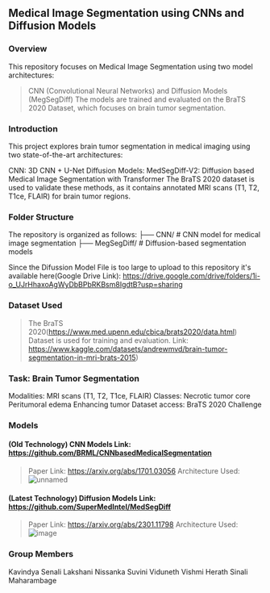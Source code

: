 ## Medical Image Segmentation using CNNs and Diffusion Models
### Overview
This repository focuses on Medical Image Segmentation using two model architectures:

> CNN (Convolutional Neural Networks) and 
> Diffusion Models (MegSegDiff)
The models are trained and evaluated on the BraTS 2020 Dataset, which focuses on brain tumor segmentation.

### Introduction
This project explores brain tumor segmentation in medical imaging using two state-of-the-art architectures:

CNN: 3D CNN + U-Net
Diffusion Models: MedSegDiff-V2: Diffusion based Medical Image Segmentation with Transformer
The BraTS 2020 dataset is used to validate these methods, as it contains annotated MRI scans (T1, T2, T1ce, FLAIR) for brain tumor regions.

### Folder Structure
The repository is organized as follows:
├── CNN/                # CNN model for medical image segmentation
├── MegSegDiff/         # Diffusion-based segmentation models

Since the Difussion Model File is too large to upload to this repository it's available here(Google Drive Link): https://drive.google.com/drive/folders/1i-o_UJrHhaxoAgWyDbBPbRKBsm8IgdtB?usp=sharing

### Dataset Used
> The BraTS 2020(https://www.med.upenn.edu/cbica/brats2020/data.html) Dataset is used for training and evaluation.
Link: https://www.kaggle.com/datasets/andrewmvd/brain-tumor-segmentation-in-mri-brats-2015)

### Task: Brain Tumor Segmentation
Modalities: MRI scans (T1, T2, T1ce, FLAIR)
Classes:
Necrotic tumor core
Peritumoral edema
Enhancing tumor
Dataset access: BraTS 2020 Challenge

### Models
#### (Old Technology) CNN Models Link: https://github.com/BRML/CNNbasedMedicalSegmentation 
> Paper Link: https://arxiv.org/abs/1701.03056
Architecture Used:
> ![unnamed](https://github.com/user-attachments/assets/a597fe28-5695-44ec-9bfd-f092935071f3)


#### (Latest Technology) Diffusion Models Link: https://github.com/SuperMedIntel/MedSegDiff
> Paper Link: https://arxiv.org/abs/2301.11798
Architecture Used:
![image](https://github.com/user-attachments/assets/232d76a3-27bc-4deb-aa79-14a024220dd0)

### Group Members
Kavindya Senali
Lakshani Nissanka
Suvini Viduneth
Vishmi Herath
Sinali Maharambage



